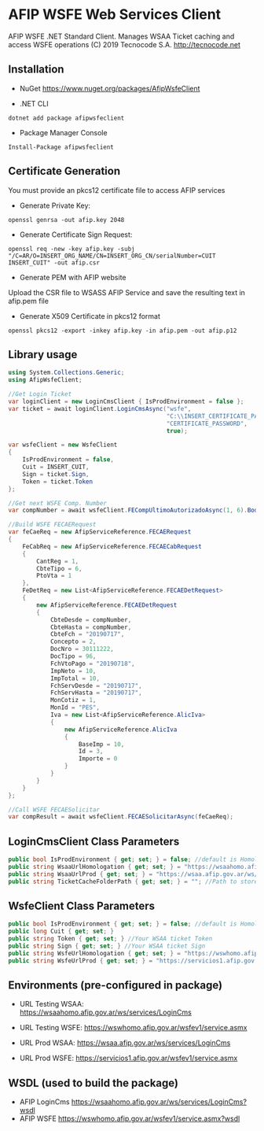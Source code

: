 ﻿# AFIP WSFE Web Services Client
AFIP WSFE .NET Standard Client. Manages WSAA Ticket caching and access WSFE operations
(C) 2019 Tecnocode S.A. http://tecnocode.net

## Installation
- NuGet 
https://www.nuget.org/packages/AfipWsfeClient

- .NET CLI
```
dotnet add package afipwsfeclient
```

- Package Manager Console
```
Install-Package afipwsfeclient
```
## Certificate Generation
You must provide an pkcs12 certificate file to access AFIP services 

- Generate Private Key:
```
openssl genrsa -out afip.key 2048 
```

- Generate Certificate Sign Request:
```
openssl req -new -key afip.key -subj "/C=AR/O=INSERT_ORG_NAME/CN=INSERT_ORG_CN/serialNumber=CUIT INSERT_CUIT" -out afip.csr
```

- Generate PEM with AFIP website

Upload the CSR file to WSASS AFIP Service and save the resulting text in afip.pem file

- Generate X509 Certificate in pkcs12 format
```
openssl pkcs12 -export -inkey afip.key -in afip.pem -out afip.p12 
``` 

## Library usage
```csharp
using System.Collections.Generic;
using AfipWsfeClient;
```

```csharp
//Get Login Ticket
var loginClient = new LoginCmsClient { IsProdEnvironment = false };
var ticket = await loginClient.LoginCmsAsync("wsfe",
                                             "C:\\INSERT_CERTIFICATE_PATH\\afip.p12",
                                             "CERTIFICATE_PASSWORD",
                                             true);

var wsfeClient = new WsfeClient
{
    IsProdEnvironment = false,
    Cuit = INSERT_CUIT,
    Sign = ticket.Sign,
    Token = ticket.Token
};

//Get next WSFE Comp. Number
var compNumber = await wsfeClient.FECompUltimoAutorizadoAsync(1, 6).Body.FECompUltimoAutorizadoResult.CbteNro + 1;

//Build WSFE FECAERequest            
var feCaeReq = new AfipServiceReference.FECAERequest
{
    FeCabReq = new AfipServiceReference.FECAECabRequest
    {
        CantReg = 1,
        CbteTipo = 6,
        PtoVta = 1
    },
    FeDetReq = new List<AfipServiceReference.FECAEDetRequest>
    {
        new AfipServiceReference.FECAEDetRequest
        {
            CbteDesde = compNumber,
            CbteHasta = compNumber,
            CbteFch = "20190717",
            Concepto = 2,
            DocNro = 30111222,
            DocTipo = 96,
            FchVtoPago = "20190718",
            ImpNeto = 10,
            ImpTotal = 10,
            FchServDesde = "20190717",
            FchServHasta = "20190717",
            MonCotiz = 1,
            MonId = "PES",
            Iva = new List<AfipServiceReference.AlicIva>
            {
                new AfipServiceReference.AlicIva
                {
                    BaseImp = 10,
                    Id = 3,
                    Importe = 0
                }
            }
        }
    }
};

//Call WSFE FECAESolicitar
var compResult = await wsfeClient.FECAESolicitarAsync(feCaeReq);
```

## LoginCmsClient Class Parameters
```csharp
public bool IsProdEnvironment { get; set; } = false; //default is Homologation
public string WsaaUrlHomologation { get; set; } = "https://wsaahomo.afip.gov.ar/ws/services/LoginCms"; //default URL
public string WsaaUrlProd { get; set; } = "https://wsaa.afip.gov.ar/ws/services/LoginCms"; //default URL
public string TicketCacheFolderPath { get; set; } = ""; //Path to store ticket chache file, default is runtime current path
```

## WsfeClient Class Parameters
```csharp
public bool IsProdEnvironment { get; set; } = false; //default is Homologation
public long Cuit { get; set; }
public string Token { get; set; } //Your WSAA ticket Token
public string Sign { get; set; } //Your WSAA ticket Sign
public string WsfeUrlHomologation { get; set; } = "https://wswhomo.afip.gov.ar/wsfev1/service.asmx"; //default URL
public string WsfeUrlProd { get; set; } = "https://servicios1.afip.gov.ar/wsfev1/service.asmx"; //default URL
```

## Environments (pre-configured in package)
- URL Testing WSAA: https://wsaahomo.afip.gov.ar/ws/services/LoginCms
- URL Testing WSFE: https://wswhomo.afip.gov.ar/wsfev1/service.asmx

- URL Prod WSAA: https://wsaa.afip.gov.ar/ws/services/LoginCms
- URL Prod WSFE: https://servicios1.afip.gov.ar/wsfev1/service.asmx

## WSDL (used to build the package)
- AFIP LoginCms https://wsaahomo.afip.gov.ar/ws/services/LoginCms?wsdl
- AFIP WSFE https://wswhomo.afip.gov.ar/wsfev1/service.asmx?wsdl
